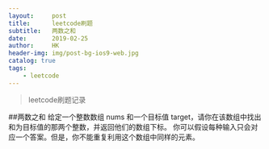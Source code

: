 ```yaml
---
layout:     post
title:      leetcode刷题
subtitle:   两数之和
date:       2019-02-25
author:     HK
header-img: img/post-bg-ios9-web.jpg
catalog: true
tags:
    - leetcode
---
```

>leetcode刷题记录

##两数之和
    给定一个整数数组 nums 和一个目标值 target，请你在该数组中找出和为目标值的那两个整数，并返回他们的数组下标。
你可以假设每种输入只会对应一个答案。但是，你不能重复利用这个数组中同样的元素。
